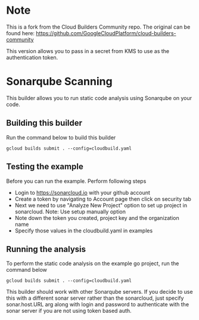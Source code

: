 # Note
This is a fork from the Cloud Builders Community repo. The original can be found here:
https://github.com/GoogleCloudPlatform/cloud-builders-community

This version allows you to pass in a secret from KMS to use as the authentication token.

# Sonarqube Scanning
This builder allows you to run static code analysis using Sonarqube on your code.

## Building this builder
Run the command below to build this builder

```
gcloud builds submit . --config=cloudbuild.yaml
```

## Testing the example
Before you can run the example. Perform following steps
* Login to https://sonarcloud.io with your github account
* Create a token by navigating to Account page then click on security tab
* Next we need to use "Analyze New Project" option to set up project in sonarcloud. Note: Use setup manually option
* Note down the token you created, project key and the organization name
* Specify those values in the cloudbuild.yaml in examples

## Running the analysis
To perform the static code analysis on the example go project, run the command below

```
gcloud builds submit . --config=cloudbuild.yaml
```

This builder should work with other Sonarqube servers. If you decide to use this with a different sonar server rather than the sonarcloud, just specify sonar.host.URL arg along with login and password to authenticate with the sonar server if you are not using token based auth. 
